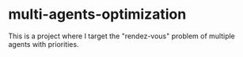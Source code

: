 # multi-agents-optimization
This is a project where I target the "rendez-vous" problem of multiple agents with priorities. 
